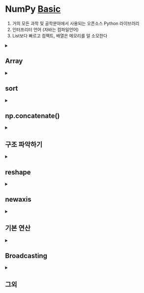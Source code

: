 # NumPy [Basic](https://numpy.org/devdocs/user/absolute_beginners.html)
1. 거의 모든 과학 및 공학분야에서 사용되는 오픈소스 Python 라이브러리
2. 인터프리터 언어 (자바는 컴파일언어)
3. List보다 빠르고 컴팩트, 배열은 메모리를 덜 소모한다

<details>
<summary> <h2>Array </summary>
<div markdown="1">

1. `ndarray` = `N-dimensioanl Array`  

 ![이미지](https://numpy.org/devdocs/_images/threefundamental.png)  
### 배열 만드는 법
1.  `np.array(object, dtype=None)`
2.  `np.zeros(shape, dtype=float)`
3.  `np.full(shape, fill_value, dtype=None)`
4.  `np.ones(hape, dtype=None)`
5.  `np.empty(shape, dtype=float)` --> _영역을 잡아서 제공하기 때문에 `zeros`와 `ones`보다는 속도가 빠름_
6.  `np.arange([start,] stop[, step,], dtype=None)`
7.  `np.linspace(start,stop,num=50,endpoint=True,retstep=False,dtype=None,axis=0)`
    > start 부터  stop 까지 균등하게 num 등분하기 
</div>
</details>
<details>
<summary> <h2> sort </summary>
<div markdown="1">

### np.sort(a, axis = -1)
```python
>> a = np.array([[1,4],[3,1]])
>> np.sort(a)                # sort along the last axis
array([[1, 4],
       [1, 3]])
>> np.sort(a, axis=None)     # sort the flattened array
array([1, 1, 3, 4])
>> np.sort(a, axis=0)        # sort along the first axis
array([[1, 1],
       [3, 4]])
```

🧐추가로 
```python
>> dtype = [('name', 'S10'), ('height', float), ('age', int)]
>> values = [('Arthur', 1.8, 41), ('Lancelot', 1.9, 38),
          ('Galahad', 1.7, 38)]
>> a = np.array(values, dtype=dtype)       # create a structured array
>> np.sort(a, order='height')                        
array([('Galahad', 1.7, 38), ('Arthur', 1.8, 41),
       ('Lancelot', 1.8999999999999999, 38)],
      dtype=[('name', '|S10'), ('height', '<f8'), ('age', '<i4')])

>> np.sort(a, order=['age', 'height'])               
array([('Galahad', 1.7, 38), ('Lancelot', 1.8999999999999999, 38),
       ('Arthur', 1.8, 41)],
      dtype=[('name', '|S10'), ('height', '<f8'), ('age', '<i4')])
```
### np.argsort(a, axis = -1)
1차원 배열
```python
>> x = np.array([3, 1, 2])
>> np.argsort(x)
array([1, 2, 0])
```
2차원 배열
```python
>> x = np.array([[0, 3], [2, 2]])
>> x
array([[0, 3],
       [2, 2]])

>> ind = np.argsort(x, axis=0)  # sorts along first axis (down)
>> ind
array([[0, 1],
       [1, 0]])
>> np.take_along_axis(x, ind, axis=0)  # same as np.sort(x, axis=0)
array([[0, 2],
       [2, 3]])

>> ind = np.argsort(x, axis=1)  # sorts along last axis (across)
>> ind
array([[0, 1],
       [0, 1]])
>> np.take_along_axis(x, ind, axis=1)  # same as np.sort(x, axis=1)
array([[0, 3],
       [2, 2]])
```
</div>
</details>

<details>
<summary> <h2> np.concatenate() </summary>
<div markdown="1">

```python
>> a = np.array([1, 2, 3, 4])
>> b = np.array([5, 6, 7, 8])

>> np.concatenate((a, b))
array([1, 2, 3, 4, 5, 6, 7, 8])
```
```python
>> x = np.array([[1, 2], [3, 4]])
>> y = np.array([[5, 6]])

>> np.concatenate((x, y), axis=0)
array([[1, 2],
       [3, 4],
       [5, 6]])
```
⁉ 3차원
```python
>> a = np.array([[[1,2,3,4]]])
>> b = np.array([[[5,6,7,8]]])

>> np.concatenate((a,b),axis=0)
array([[[1, 2, 3, 4]],

       [[5, 6, 7, 8]]])

>> np.concatenate((a,b),axis=1)
array([[[1, 2, 3, 4],
        [5, 6, 7, 8]]])
```
</div>
</details>
<details>
<summary> <h2> 구조 파악하기  </summary>
<div markdown="1">

`a.ndim` : 배열의 차원   
`a.shape` : 배열의 모양
`a.size` :  배열에 있는 데이터 크기 
```python
>> a = np.array([[[1,2,3,4]]])
>> b = np.array([[[5,6,7,8]]])

#메서드 체이닝
print(np.concatenate((a,b),axis=0).size) # 8 
print(np.concatenate((a,b),axis=0).shape) # (2,1,4)
print(np.concatenate((a,b),axis=0).ndim) # 3
```
</div>
</details>
<details>
<summary> <h2> reshape  </summary>
<div markdown="1">

```python
>> a = np.arange(6)
>> a
array([0, 1, 2, 3, 4, 5])

>> a.reshape(3,2)
array([[0, 1],
       [2, 3],
       [4, 5]])

>> np.reshape(a,(2,3))
array([[0, 1, 2],
       [3, 4, 5]])
```
</div>
</details>
<details>
<summary> <h2> newaxis</summary>
<div markdown="1">

- 축 추가하기(=차원 늘리기)
```python
>> a = np.array([1,2,3,4,5,6])
>> a.shape
(6,)

>> a2 = a[np.newaxis,:]
>> print(a2) 
[[1 2 3 4 5 6]]
>> print(a2.shape)
(1, 6)

>> a3 = a[:,np.newaxis]
>> print(a3)
[[1]
 [2]
 [3]
 [4]
 [5]
 [6]] 
 >> print(a3.shape)
 (6, 1)
 ```
 </div>
 </details>
<details>
<summary> <h2> 기본 연산</summary>
<div markdown="1">
<p align='center'>
<img src="https://numpy.org/devdocs/_images/np_data_plus_ones.png" width="60%" /><br>
더하기 연산     

<img src="https://numpy.org/devdocs/_images/np_sub_mult_divide.png" width="60%" /> <br>   
빼기 연산 / 곱하기 연산 / 나누기 연산 
</p>

### sum
```python
>> x = np.array([[1, 1], [2, 2]])
>> b.sum(axis=0)
array([3, 3])

>> b.sum(axis=1)
array([2, 4])
```

[기본 연산 더 알아보기☝](https://numpy.org/devdocs/user/quickstart.html#quickstart-basic-operations)
 </div>
 </details>
 <details>
<summary> <h2> Broadcasting </summary>
<div markdown="1">

- 두 개의 서로 다른 크기의 배열 간에 연산을 수행하려는 경우 
```python
>> data = np.array([1.0, 2.0])
>> data * 1.6
array([1.6, 3.2])
```
<!-- ![이미지](https://numpy.org/devdocs/_images/np_multiply_broadcasting.png) -->
<img src="https://numpy.org/devdocs/_images/np_multiply_broadcasting.png" width="60%"  />  

#### broadcast 충족 조건
1. they are equal(서로 같거나), or
2. one of them is 1(둘 중 하나가 1일 때 ).
[broadcast 자세히 알아보기🔎](https://numpy.org/devdocs/user/basics.broadcasting.html#basics-broadcasting)
</div>
 </details>
 <details>
<summary> <h2> 그외 </summary>
<div markdown="1">

### 난수 생성
```python
>> rng = np.random.default_rng(1) # 괄화 안에  seed 값 ( 머신러닝  random_state 값)
>> rng.random(3)
array([0.51182162, 0.9504637 , 0.14415961])

>> rng.integers(5,size=(2,4),endpoint=True) # endpoint : 5 를 포함시킬것인지 말것인지
array([[5, 3, 4, 1],
       [2, 4, 0, 1]], dtype=int64)
```
### unique
```python
>> a = np.array([11, 11, 12, 13, 14, 15, 16, 17, 12, 13, 11, 14, 18, 19, 20])

>> print(np.unique(a, return_index=True))
(array([11, 12, 13, 14, 15, 16, 17, 18, 19, 20]), array([ 0,  2,  3,  4,  5,  6,  7, 12, 13, 14], dtype=int64))

>> print(np.unique(a, return_index=False, return_inverse=True))
(array([11, 12, 13, 14, 15, 16, 17, 18, 19, 20]), array([0, 0, 1, 2, 3, 4, 5, 6, 1, 2, 0, 3, 7, 8, 9], dtype=int64))

>> print(np.unique(a, return_index=False, return_inverse=False,return_counts=True))
(array([11, 12, 13, 14, 15, 16, 17, 18, 19, 20]), array([3, 2, 2, 2, 1, 1, 1, 1, 1, 1], dtype=int64))
```
### transpose & T
```python
>> data = np.arange(6).reshape((2,3))
>> data.transpose()
array([[0, 3],
       [1, 4],
       [2, 5]])
>> data.T
array([[0, 3],
       [1, 4],
       [2, 5]])
```
### filp
```python
>> arr = np.array([1,2,3,4,9,6,7,8])
>> np.flip(arr)
array([8, 7, 6, 9, 4, 3, 2, 1])

>> arr_2d = np.array([[1, 2, 3, 4], [5, 6, 7, 8], [9, 10, 11, 12]])
>> print(arr_2d)
array([[ 1,  2,  3,  4],
       [ 5,  6,  7,  8],
       [ 9, 10, 11, 12]])

>> print(np.flip(arr_2d))
[[12 11 10  9]
 [ 8  7  6  5]
 [ 4  3  2  1]] 

>> print(np.flip(arr_2d,axis=0))
[[ 9 10 11 12]
 [ 5  6  7  8]
 [ 1  2  3  4]] 

>> print(np.flip(arr_2d,axis=1))
[[ 4  3  2  1]
 [ 8  7  6  5]
 [12 11 10  9]]
```
### flatten & ravel
1. ravel은 복사본을 생성하지 않아 메모리 측면에서 효율적
2. copy는 깊은 복사, ravel 은 얕은 복사
```python
>> x = np.array([[1 , 2, 3, 4], [5, 6, 7, 8], [9, 10, 11, 12]])
>> print(x)
[[ 1  2  3  4]
 [ 5  6  7  8]
 [ 9 10 11 12]] 

>> print(x.flatten()) # x.reshape((1,-1))[0]과 동일한 결과. reshape는 차원을 고려해야 함
[ 1  2  3  4  5  6  7  8  9 10 11 12]
```
### Docstring 접근
1. `.속성명?` or  `x.속성명??`
2. *shift* + *tab* 으로 보는 게 더 편하다
```python
def double(a):
    '''
    여기에 함수 설명 쓰기 
    double(arr) 
    '''
    return a*2
```
```python
>> double?
Signature: double(a)
Docstring:
여기에 함수 설명 쓰기 
double(arr) 
File:      c:\users\user\appdata\local\temp\ipykernel_5372\2325553044.py
Type:      function

>> double?? # 소스 코드 같이 보여줌 
Signature: double(a)
Source:   
def double(a):
    '''
    여기에 함수 설명 쓰기 
    double(arr) 
    '''
    return a*2
File:      c:\users\user\appdata\local\temp\ipykernel_5372\2325553044.py
Type:      function
```
</div>
</details>
